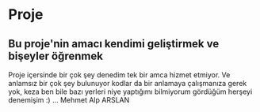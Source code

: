 # Proje 
## Bu proje'nin amacı kendimi geliştirmek ve bişeyler öğrenmek



Proje içersinde bir çok şey denedim tek bir amca hizmet etmiyor. Ve anlamsız bir çok şey bulunuyor 
kodlar da bir anlamaya çalışmanıza gerek yok, keza ben bile bazı yerleri niye yaptığımı bilmiyorum gördüğüm 
herşeyi denemişim :)    ...
Mehmet Alp ARSLAN